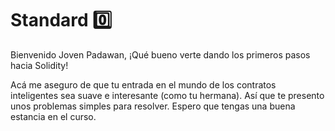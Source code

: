 # Standard :zero:
Bienvenido Joven Padawan, ¡Qué bueno verte dando los primeros pasos hacia Solidity!

Acá me aseguro de que tu entrada en el mundo de los contratos inteligentes sea suave e interesante (como tu hermana). Así que te presento unos problemas simples para resolver. Espero que tengas una buena estancia en el curso. 
